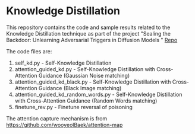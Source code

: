 # Knowledge Distillation

This repository contains the code and sample results related to the Knowledge Distillation technique as part of the project "Sealing the Backdoor: Unlearning Adversarial Triggers in Diffusion Models
" [Repo](https://github.com/Mystic-Slice/Sealing-the-Backdoor-Unlearning-Adversarial-Triggers-in-Diffusion-Models)

The code files are:
1. self_kd.py - Self-Knowledge Distillation
2. attention_guided_kd.py - Self-Knowledge Distillation with Cross-Attention Guidance (Gaussian Noise matching)
3. attention_guided_kd_black.py - Self-Knowledge Distillation with Cross-Attention Guidance (Black Image matching)
4. attention_guided_kd_random_words.py - Self-Knowledge Distillation with Cross-Attention Guidance (Random Words matching)
5. finetune_rev.py - Finetune reversal of poisoning

The attention capture mechanism is from https://github.com/wooyeolBaek/attention-map
